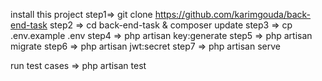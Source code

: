 install this project 
    step1=> git clone https://github.com/karimgouda/back-end-task
    step2 => cd back-end-task & composer update
    step3 => cp .env.example .env
    step4 => php artisan key:generate
    step5 => php artisan migrate
    step6 => php artisan jwt:secret
    step7 => php artisan serve

run test cases => php artisan test
